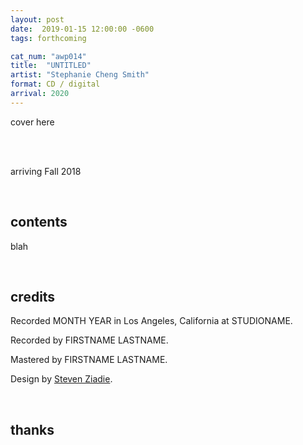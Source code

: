 ```yaml
---
layout: post
date:  2019-01-15 12:00:00 -0600
tags: forthcoming

cat_num: "awp014"
title:  "UNTITLED"
artist: "Stephanie Cheng Smith"
format: CD / digital
arrival: 2020
---
```


cover here

<br/>

<br/>arriving Fall 2018

<br/>

## contents

blah

<br/>

## credits

Recorded MONTH YEAR in Los Angeles, California at STUDIONAME.

Recorded by FIRSTNAME LASTNAME.

Mastered by FIRSTNAME LASTNAME.

Design by [Steven Ziadie](http://s-ziadie.com/).

<br/>

## thanks
